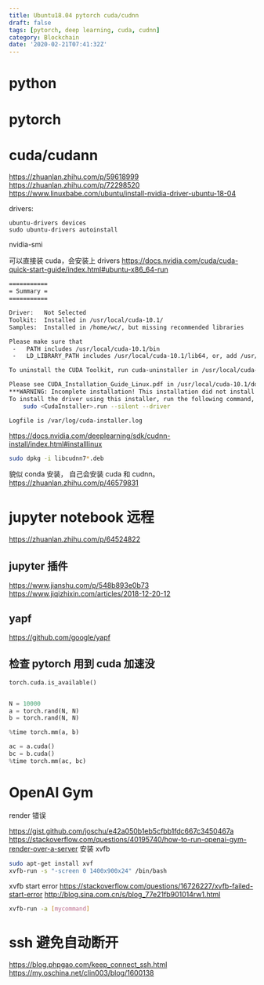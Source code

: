 ```yaml
---
title: Ubuntu18.04 pytorch cuda/cudnn
draft: false
tags: [pytorch, deep learning, cuda, cudnn]
category: Blockchain
date: '2020-02-21T07:41:32Z'
---
```


<!-- more -->

# python

# pytorch

# cuda/cudann

https://zhuanlan.zhihu.com/p/59618999
https://zhuanlan.zhihu.com/p/72298520
https://www.linuxbabe.com/ubuntu/install-nvidia-driver-ubuntu-18-04

drivers:

```
ubuntu-drivers devices
sudo ubuntu-drivers autoinstall
```

nvidia-smi

可以直接装 cuda，会安装上 drivers
https://docs.nvidia.com/cuda/cuda-quick-start-guide/index.html#ubuntu-x86_64-run

```sh
===========
= Summary =
===========

Driver:   Not Selected
Toolkit:  Installed in /usr/local/cuda-10.1/
Samples:  Installed in /home/wc/, but missing recommended libraries

Please make sure that
 -   PATH includes /usr/local/cuda-10.1/bin
 -   LD_LIBRARY_PATH includes /usr/local/cuda-10.1/lib64, or, add /usr/local/cuda-10.1/lib64 to /etc/ld.so.conf and run ldconfig as root

To uninstall the CUDA Toolkit, run cuda-uninstaller in /usr/local/cuda-10.1/bin

Please see CUDA_Installation_Guide_Linux.pdf in /usr/local/cuda-10.1/doc/pdf for detailed information on setting up CUDA.
***WARNING: Incomplete installation! This installation did not install the CUDA Driver. A driver of version at least 418.00 is required for CUDA 10.1 functionality to work.
To install the driver using this installer, run the following command, replacing <CudaInstaller> with the name of this run file:
    sudo <CudaInstaller>.run --silent --driver

Logfile is /var/log/cuda-installer.log
```

https://docs.nvidia.com/deeplearning/sdk/cudnn-install/index.html#installlinux

```bash
sudo dpkg -i libcudnn7*.deb
```

貌似 conda 安装， 自己会安装 cuda 和 cudnn。
https://zhuanlan.zhihu.com/p/46579831

# jupyter notebook 远程

https://zhuanlan.zhihu.com/p/64524822

## jupyter 插件

https://www.jianshu.com/p/548b893e0b73
https://www.jiqizhixin.com/articles/2018-12-20-12

## yapf

https://github.com/google/yapf

## 检查 pytorch 用到 cuda 加速没

```py
torch.cuda.is_available()


N = 10000
a = torch.rand(N, N)
b = torch.rand(N, N)

%time torch.mm(a, b)

ac = a.cuda()
bc = b.cuda()
%time torch.mm(ac, bc)
```

# OpenAI Gym

render 错误

https://gist.github.com/joschu/e42a050b1eb5cfbb1fdc667c3450467a
https://stackoverflow.com/questions/40195740/how-to-run-openai-gym-render-over-a-server
安装 xvfb

```sh
sudo apt-get install xvf
xvfb-run -s "-screen 0 1400x900x24" /bin/bash
```

xvfb start error
https://stackoverflow.com/questions/16726227/xvfb-failed-start-error
http://blog.sina.com.cn/s/blog_77e21fb901014rw1.html

```sh
xvfb-run -a [mycommand]
```

# ssh 避免自动断开

https://blog.phpgao.com/keep_connect_ssh.html
https://my.oschina.net/clin003/blog/1600138
